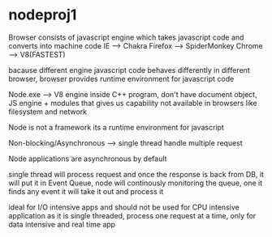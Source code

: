 # nodeproj1

Browser consists of javascript engine which takes javascript code and converts into machine code
IE --> Chakra
Firefox --> SpiderMonkey
Chrome --> V8(FASTEST)

bacause different engine javascript code behaves differently in different browser, browser provides runtime environment for javascript code

Node.exe --> V8 engine inside C++ program, don't have document object, JS engine + modules that gives us capability not available in browsers like filesystem and network

Node is not a framework its a runtime environment for javascript

Non-blocking/Asynchronous --> single thread handle multiple request

Node applications are asynchronous by default

single thread will process request and once the response is back from DB, it will put it in Event Queue, node will continously monitoring the queue, one it finds any event it will take it out and process it

ideal for I/O intensive apps and should not be used for CPU intensive application as it is single threaded, process one request at a time, only for data intensive and real time app